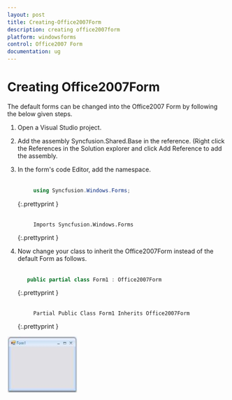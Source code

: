 ```yaml
---
layout: post
title: Creating-Office2007Form
description: creating office2007form
platform: windowsforms
control: Office2007 Form
documentation: ug
---
```


# Creating Office2007Form

The default forms can be changed into the Office2007 Form by following the below given steps.

1. Open a Visual Studio project. 
2. Add the assembly Syncfusion.Shared.Base in the reference. (Right click the References in the Solution explorer and click Add Reference to add the assembly. 
3. In the form's code Editor, add the namespace.

   ~~~ cs

		using Syncfusion.Windows.Forms;

   ~~~
   {:.prettyprint }

   ~~~ vbnet

		Imports Syncfusion.Windows.Forms

   ~~~
   {:.prettyprint }
   
4. Now change your class to inherit the Office2007Form instead of the default Form as follows.

   ~~~ cs

      public partial class Form1 : Office2007Form 

   ~~~
   {:.prettyprint }

   ~~~ vbnet

		Partial Public Class Form1 Inherits Office2007Form

   ~~~
   {:.prettyprint }
   
![](Creating-Office2007Form_images/Creating-Office2007Form_img1.jpeg)
